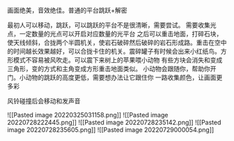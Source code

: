 画面绝美，音效绝佳。普通的平台跳跃+解密

最初人可以移动，跳跃，可以跳跃的平台不是很清晰，需要尝试。
需要收集光点，一定数量的光点可以开启对应数量的光平台
之后可以重击地面，打碎石块，使天线倾斜，合拢两个半圆机关，使岩石破碎然后破碎的岩石形成路。重击在空中的时间越长效果越好，可以合拢卡住的机关。震碎罐子有时候会出来小红纸鸟。方形模式不容易被风吹走。可以震下来树上的苹果喂小动物
有些方块会消失和变成三角形，变的方式和主角变成方形重击地面类似。
小动物会跟随你，帮助你开门。小动物的跳跃的高度更低，需要想办法让它跟住你
一路收集颜色，让画面更多彩


风铃碰撞后会移动和发声音

![[Pasted image 20220325031158.png]]
![[Pasted image 20220728222445.png]]
![[Pasted image 20220728235142.png]]
![[Pasted image 20220728235605.png]]
![[Pasted image 20220729000054.png]]